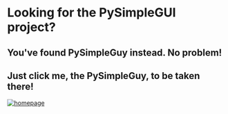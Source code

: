 # Looking for the PySimpleGUI project?

## You've found PySimpleGuy instead.  No problem!
## Just click me, the PySimpleGuy, to be taken there!


[![homepage](https://user-images.githubusercontent.com/88679662/128749957-88111257-7268-4074-b2a9-4be6bf6b6b7b.png)](http://www.PySimpleGUI.com)

